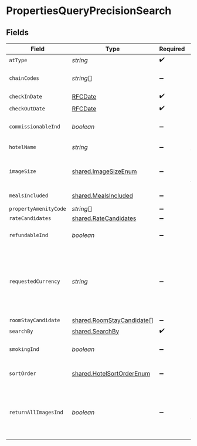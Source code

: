 # PropertiesQueryPrecisionSearch


## Fields

| Field                                                                                                                                                                                           | Type                                                                                                                                                                                            | Required                                                                                                                                                                                        | Description                                                                                                                                                                                     | Example                                                                                                                                                                                         |
| ----------------------------------------------------------------------------------------------------------------------------------------------------------------------------------------------- | ----------------------------------------------------------------------------------------------------------------------------------------------------------------------------------------------- | ----------------------------------------------------------------------------------------------------------------------------------------------------------------------------------------------- | ----------------------------------------------------------------------------------------------------------------------------------------------------------------------------------------------- | ----------------------------------------------------------------------------------------------------------------------------------------------------------------------------------------------- |
| `atType`                                                                                                                                                                                        | *string*                                                                                                                                                                                        | :heavy_check_mark:                                                                                                                                                                              | N/A                                                                                                                                                                                             | PropertiesQuerySearch                                                                                                                                                                           |
| `chainCodes`                                                                                                                                                                                    | *string*[]                                                                                                                                                                                      | :heavy_minus_sign:                                                                                                                                                                              | The permitted property chain code(s) to be returned for this request                                                                                                                            |                                                                                                                                                                                                 |
| `checkInDate`                                                                                                                                                                                   | [RFCDate](../../types/rfcdate.md)                                                                                                                                                               | :heavy_check_mark:                                                                                                                                                                              | Check In Date                                                                                                                                                                                   |                                                                                                                                                                                                 |
| `checkOutDate`                                                                                                                                                                                  | [RFCDate](../../types/rfcdate.md)                                                                                                                                                               | :heavy_check_mark:                                                                                                                                                                              | Check Out Date                                                                                                                                                                                  |                                                                                                                                                                                                 |
| `commissionableInd`                                                                                                                                                                             | *boolean*                                                                                                                                                                                       | :heavy_minus_sign:                                                                                                                                                                              | If true, return Properties with at least one commissionable rate.                                                                                                                               |                                                                                                                                                                                                 |
| `hotelName`                                                                                                                                                                                     | *string*                                                                                                                                                                                        | :heavy_minus_sign:                                                                                                                                                                              | The preferred name of the property                                                                                                                                                              |                                                                                                                                                                                                 |
| `imageSize`                                                                                                                                                                                     | [shared.ImageSizeEnum](../../models/shared/imagesizeenum.md)                                                                                                                                    | :heavy_minus_sign:                                                                                                                                                                              | Indicates the size of the image. Hospitality APIs no longer support thumbnail                                                                                                                   |                                                                                                                                                                                                 |
| `mealsIncluded`                                                                                                                                                                                 | [shared.MealsIncluded](../../models/shared/mealsincluded.md)                                                                                                                                    | :heavy_minus_sign:                                                                                                                                                                              | Indicates if a meal is included                                                                                                                                                                 |                                                                                                                                                                                                 |
| `propertyAmenityCode`                                                                                                                                                                           | *string*[]                                                                                                                                                                                      | :heavy_minus_sign:                                                                                                                                                                              | N/A                                                                                                                                                                                             |                                                                                                                                                                                                 |
| `rateCandidates`                                                                                                                                                                                | [shared.RateCandidates](../../models/shared/ratecandidates.md)                                                                                                                                  | :heavy_minus_sign:                                                                                                                                                                              | N/A                                                                                                                                                                                             |                                                                                                                                                                                                 |
| `refundableInd`                                                                                                                                                                                 | *boolean*                                                                                                                                                                                       | :heavy_minus_sign:                                                                                                                                                                              | If true, return Properties with at least one refundable rate.                                                                                                                                   |                                                                                                                                                                                                 |
| `requestedCurrency`                                                                                                                                                                             | *string*                                                                                                                                                                                        | :heavy_minus_sign:                                                                                                                                                                              | You can use requested currency to request conversion rate information. The response will return the currencyRateConversion object which will contain conversion rate of the requested currency. |                                                                                                                                                                                                 |
| `roomStayCandidate`                                                                                                                                                                             | [shared.RoomStayCandidate](../../models/shared/roomstaycandidate.md)[]                                                                                                                          | :heavy_minus_sign:                                                                                                                                                                              | N/A                                                                                                                                                                                             |                                                                                                                                                                                                 |
| `searchBy`                                                                                                                                                                                      | [shared.SearchBy](../../models/shared/searchby.md)                                                                                                                                              | :heavy_check_mark:                                                                                                                                                                              | N/A                                                                                                                                                                                             |                                                                                                                                                                                                 |
| `smokingInd`                                                                                                                                                                                    | *boolean*                                                                                                                                                                                       | :heavy_minus_sign:                                                                                                                                                                              | If true, return Properties with at least one rate for a smoking room.                                                                                                                           |                                                                                                                                                                                                 |
| `sortOrder`                                                                                                                                                                                     | [shared.HotelSortOrderEnum](../../models/shared/hotelsortorderenum.md)                                                                                                                          | :heavy_minus_sign:                                                                                                                                                                              | The method to be used in sorting hotel properties                                                                                                                                               |                                                                                                                                                                                                 |
| `returnAllImagesInd`                                                                                                                                                                            | *boolean*                                                                                                                                                                                       | :heavy_minus_sign:                                                                                                                                                                              | If true, all property images of the size requested will be returned. If blank or false the best single property image will be returned.                                                         |                                                                                                                                                                                                 |